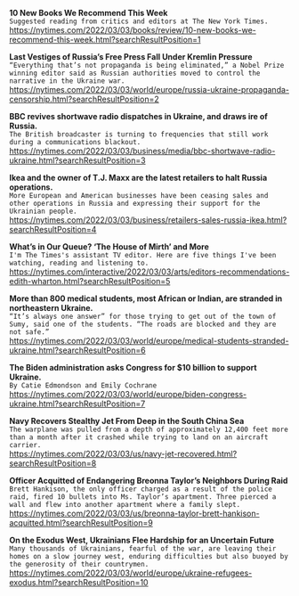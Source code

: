 **10 New Books We Recommend This Week**\
`Suggested reading from critics and editors at The New York Times.`\
https://nytimes.com/2022/03/03/books/review/10-new-books-we-recommend-this-week.html?searchResultPosition=1

**Last Vestiges of Russia’s Free Press Fall Under Kremlin Pressure**\
`“Everything that’s not propaganda is being eliminated,” a Nobel Prize winning editor said as Russian authorities moved to control the narrative in the Ukraine war.`\
https://nytimes.com/2022/03/03/world/europe/russia-ukraine-propaganda-censorship.html?searchResultPosition=2

**BBC revives shortwave radio dispatches in Ukraine, and draws ire of Russia.**\
`The British broadcaster is turning to frequencies that still work during a communications blackout.`\
https://nytimes.com/2022/03/03/business/media/bbc-shortwave-radio-ukraine.html?searchResultPosition=3

**Ikea and the owner of T.J. Maxx are the latest retailers to halt Russia operations.**\
`More European and American businesses have been ceasing sales and other operations in Russia and expressing their support for the Ukrainian people.`\
https://nytimes.com/2022/03/03/business/retailers-sales-russia-ikea.html?searchResultPosition=4

**What’s in Our Queue? ‘The House of Mirth’ and More**\
`I'm The Times's assistant TV editor. Here are five things I've been watching, reading and listening to.`\
https://nytimes.com/interactive/2022/03/03/arts/editors-recommendations-edith-wharton.html?searchResultPosition=5

**More than 800 medical students, most African or Indian, are stranded in northeastern Ukraine.**\
`“It’s always one answer” for those trying to get out of the town of Sumy, said one of the students. “The roads are blocked and they are not safe.”`\
https://nytimes.com/2022/03/03/world/europe/medical-students-stranded-ukraine.html?searchResultPosition=6

**The Biden administration asks Congress for $10 billion to support Ukraine.**\
`By Catie Edmondson and Emily Cochrane`\
https://nytimes.com/2022/03/03/world/europe/biden-congress-ukraine.html?searchResultPosition=7

**Navy Recovers Stealthy Jet From Deep in the South China Sea**\
`The warplane was pulled from a depth of approximately 12,400 feet more than a month after it crashed while trying to land on an aircraft carrier.`\
https://nytimes.com/2022/03/03/us/navy-jet-recovered.html?searchResultPosition=8

**Officer Acquitted of Endangering Breonna Taylor’s Neighbors During Raid**\
`Brett Hankison, the only officer charged as a result of the police raid, fired 10 bullets into Ms. Taylor’s apartment. Three pierced a wall and flew into another apartment where a family slept.`\
https://nytimes.com/2022/03/03/us/breonna-taylor-brett-hankison-acquitted.html?searchResultPosition=9

**On the Exodus West, Ukrainians Flee Hardship for an Uncertain Future**\
`Many thousands of Ukrainians, fearful of the war, are leaving their homes on a slow journey west, enduring difficulties but also buoyed by the generosity of their countrymen.`\
https://nytimes.com/2022/03/03/world/europe/ukraine-refugees-exodus.html?searchResultPosition=10

